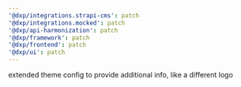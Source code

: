 ```yaml
---
'@dxp/integrations.strapi-cms': patch
'@dxp/integrations.mocked': patch
'@dxp/api-harmonization': patch
'@dxp/framework': patch
'@dxp/frontend': patch
'@dxp/ui': patch
---
```


extended theme config to provide additional info, like a different logo
